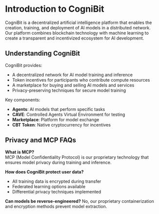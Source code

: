 # Introduction to CogniBit

CogniBit is a decentralized artificial intelligence platform that enables the creation, training, and deployment of AI models in a distributed network. Our platform combines blockchain technology with machine learning to create a transparent and incentivized ecosystem for AI development.

## Understanding CogniBit

CogniBit provides:
- A decentralized network for AI model training and inference
- Token incentives for participants who contribute compute resources
- A marketplace for buying and selling AI models and services
- Privacy-preserving techniques for secure model training

Key components:
- **Agents**: AI models that perform specific tasks
- **CAVE**: Controlled Agents Virtual Environment for testing
- **Marketplace**: Platform for model exchange
- **CBT Token**: Native cryptocurrency for incentives

## Privacy and MCP FAQs

**What is MCP?**  
MCP (Model Confidentiality Protocol) is our proprietary technology that ensures model privacy during training and inference.

**How does CogniBit protect user data?**
- All training data is encrypted during transfer
- Federated learning options available
- Differential privacy techniques implemented

**Can models be reverse-engineered?**
No, our proprietary containerization and encryption methods prevent model extraction.